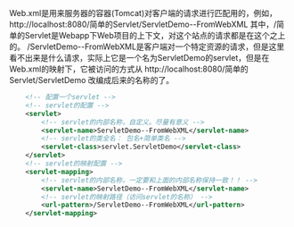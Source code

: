 Web.xml是用来服务器的容器(Tomcat)对客户端的请求进行匹配用的，例如，
http://localhost:8080/简单的Servlet/ServletDemo--FromWebXML
其中，/简单的Servlet是Webapp下Web项目的上下文，对这个站点的请求都是在这个之上的。
/ServletDemo--FromWebXML是客户端对一个特定资源的请求，但是这里看不出来是什么请求，实际上它是一个名为ServletDemo的servlet，但是在Web.xml的映射下，它被访问的方式从
http://localhost:8080/简单的Servlet/ServletDemo
改编成后来的名称的了。
``` xml
	<!-- 配置一个servlet -->
	<!-- servlet的配置 -->
	<servlet>
	    <!-- servlet的内部名称，自定义。尽量有意义 -->
	    <servlet-name>ServletDemo--FromWebXML</servlet-name>
	    <!-- servlet的类全名： 包名+简单类名 -->
	    <servlet-class>servlet.ServletDemo</servlet-class>
	</servlet>
	<!-- servlet的映射配置 -->
	<servlet-mapping>
	    <!-- servlet的内部名称，一定要和上面的内部名称保持一致！！ -->
	    <servlet-name>ServletDemo--FromWebXML</servlet-name>
	    <!-- servlet的映射路径（访问servlet的名称） -->
	    <url-pattern>/ServletDemo--FromWebXML</url-pattern>
	</servlet-mapping>
```